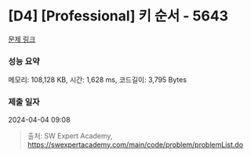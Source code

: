 # [D4] [Professional] 키 순서 - 5643 

[문제 링크](https://swexpertacademy.com/main/code/problem/problemDetail.do?contestProbId=AWXQsLWKd5cDFAUo) 

### 성능 요약

메모리: 108,128 KB, 시간: 1,628 ms, 코드길이: 3,795 Bytes

### 제출 일자

2024-04-04 09:08



> 출처: SW Expert Academy, https://swexpertacademy.com/main/code/problem/problemList.do
